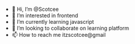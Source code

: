 - 👋 Hi, I’m @Scotcee
- 👀 I’m interested in frontend
- 🌱 I’m currently learning javascript
- 💞️ I’m looking to collaborate on learning platform
- 📫 How to reach me itzscotcee@gmail

<!---
Scotcee/Scotcee is a ✨ special ✨ repository because its `README.md` (this file) appears on your GitHub profile.
You can click the Preview link to take a look at your changes.
--->
